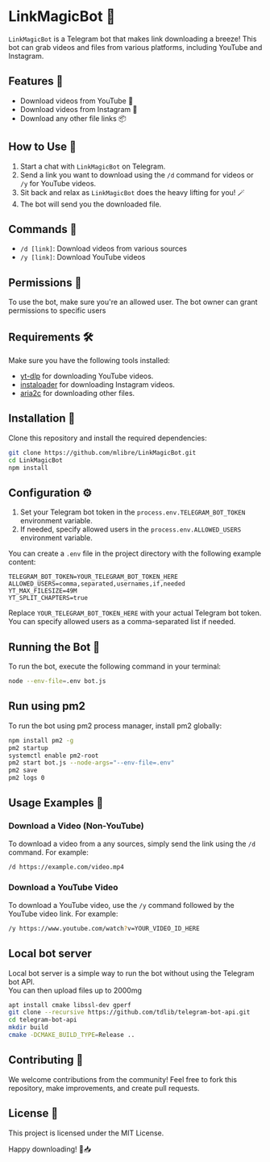 # LinkMagicBot 🚀

`LinkMagicBot` is a Telegram bot that makes link downloading a breeze! This bot can grab videos and files from various platforms, including YouTube and Instagram.

## Features 🌟

- Download videos from YouTube 🎥
- Download videos from Instagram 📸
- Download any other file links 📦

## How to Use 🤖

1. Start a chat with `LinkMagicBot` on Telegram.
2. Send a link you want to download using the `/d` command for videos or `/y` for YouTube videos.
3. Sit back and relax as `LinkMagicBot` does the heavy lifting for you! 🪄
4. The bot will send you the downloaded file.

## Commands 📝

- `/d [link]`: Download videos from various sources
- `/y [link]`: Download YouTube videos

## Permissions 🔐

To use the bot, make sure you're an allowed user. The bot owner can grant permissions to specific users

## Requirements 🛠️

Make sure you have the following tools installed:

- [yt-dlp](https://github.com/yt-dlp/yt-dlp) for downloading YouTube videos.
- [instaloader](https://instaloader.github.io/) for downloading Instagram videos.
- [aria2c](https://aria2.github.io/) for downloading other files.

## Installation 🚚

Clone this repository and install the required dependencies:

```bash
git clone https://github.com/mlibre/LinkMagicBot.git
cd LinkMagicBot
npm install
```

## Configuration ⚙️

1. Set your Telegram bot token in the `process.env.TELEGRAM_BOT_TOKEN` environment variable.
2. If needed, specify allowed users in the `process.env.ALLOWED_USERS` environment variable.

You can create a `.env` file in the project directory with the following example content:

```env
TELEGRAM_BOT_TOKEN=YOUR_TELEGRAM_BOT_TOKEN_HERE
ALLOWED_USERS=comma,separated,usernames,if,needed
YT_MAX_FILESIZE=49M
YT_SPLIT_CHAPTERS=true
```

Replace `YOUR_TELEGRAM_BOT_TOKEN_HERE` with your actual Telegram bot token. You can specify allowed users as a comma-separated list if needed.

## Running the Bot 🏃

To run the bot, execute the following command in your terminal:

```bash
node --env-file=.env bot.js
```

## Run using pm2

To run the bot using pm2 process manager, install pm2 globally:

```bash
npm install pm2 -g
pm2 startup
systemctl enable pm2-root
pm2 start bot.js --node-args="--env-file=.env"
pm2 save
pm2 logs 0
```

## Usage Examples 🚀

### Download a Video (Non-YouTube)

To download a video from a any sources, simply send the link using the `/d` command. For example:

```bash
/d https://example.com/video.mp4
```

### Download a YouTube Video

To download a YouTube video, use the `/y` command followed by the YouTube video link. For example:

```bash
/y https://www.youtube.com/watch?v=YOUR_VIDEO_ID_HERE
```

## Local bot server

Local bot server is a simple way to run the bot without using the Telegram bot API.  
You can then upload files up to 2000mg

```bash
apt install cmake libssl-dev gperf
git clone --recursive https://github.com/tdlib/telegram-bot-api.git
cd telegram-bot-api
mkdir build
cmake -DCMAKE_BUILD_TYPE=Release ..
```

## Contributing 🤝

We welcome contributions from the community! Feel free to fork this repository, make improvements, and create pull requests.

## License 📄

This project is licensed under the MIT License.

Happy downloading! 🚀📥
